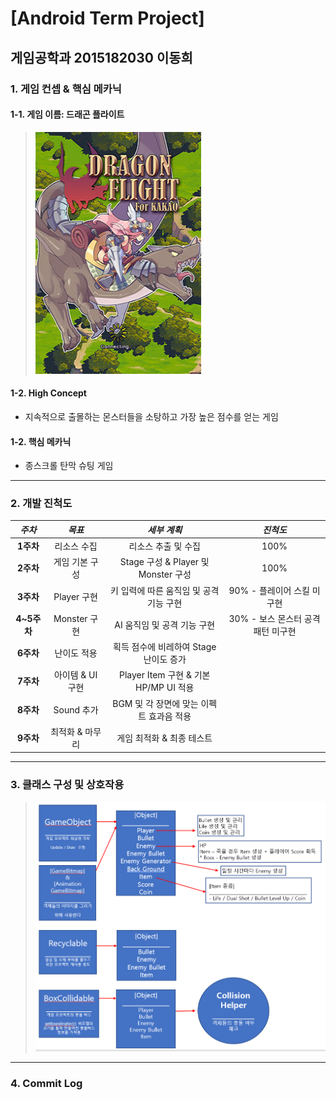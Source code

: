 [Android Term Project] 
=======================
게임공학과 2015182030 이동희
-------------------------------------------------------------
### 1. 게임 컨셉 & 핵심 메카닉
#### 1-1. 게임 이름: 드래곤 플라이트
> ![Alt text](/Image/name.PNG)
#### 1-2. High Concept
* 지속적으로 출몰하는 몬스터들을 소탕하고 가장 높은 점수를 얻는 게임

#### 1-2. 핵심 메카닉
* 종스크롤 탄막 슈팅 게임
---------------------------------------------------------------------------
### 2. 개발 진척도
|*주차*|*목표*|*세부 계획*|*진척도*|
|:--:|:------:|:------:|:------:|
|**1주차**|리소스 수집|리소스 추출 및 수집|100%|
|**2주차**|게임 기본 구성|Stage 구성 & Player 및 Monster 구성|100%|
|**3주차**|Player 구현|키 입력에 따른 움직임 및 공격 기능 구현|90% - 플레이어 스킬 미구현|
|**4~5주차**|Monster 구현|AI 움직임 및 공격 기능 구현|30% - 보스 몬스터 공격 패턴 미구현|
|**6주차**|난이도 적용|획득 점수에 비레하여 Stage 난이도 증가|
|**7주차**|아이템 & UI 구현|Player Item 구현 & 기본 HP/MP UI 적용|
|**8주차**|Sound 추가|BGM 및 각 장면에 맞는 이펙트 효과음 적용|
|**9주차**|최적화 & 마무리|게임 최적화 & 최종 테스트|
---------------------------------------------------------------------------
### 3. 클래스 구성 및 상호작용
> ![Alt text](/Image/design.PNG)
---------------------------------------------------------------------------
### 4. Commit Log
